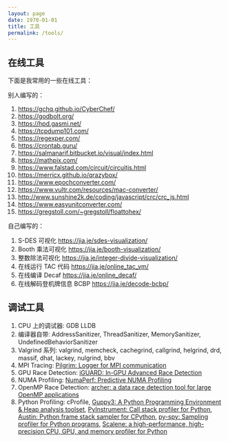 ```yaml
---
layout: page
date: 1970-01-01
title: 工具
permalink: /tools/
---
```


## 在线工具

下面是我常用的一些在线工具：

别人编写的：

1. https://gchq.github.io/CyberChef/
1. https://godbolt.org/
1. https://hpd.gasmi.net/
1. https://tcpdump101.com/
1. https://regexper.com/
1. https://crontab.guru/
1. https://salmanarif.bitbucket.io/visual/index.html
1. https://mathpix.com/
1. https://www.falstad.com/circuit/circuitjs.html
1. https://merricx.github.io/qrazybox/
1. https://www.epochconverter.com/
1. https://www.vultr.com/resources/mac-converter/
1. http://www.sunshine2k.de/coding/javascript/crc/crc_js.html
1. https://www.easyunitconverter.com/
1. https://gregstoll.com/~gregstoll/floattohex/


自己编写的：

1. S-DES 可视化 https://jia.je/sdes-visualization/
1. Booth 乘法可视化 https://jia.je/booth-visualization/
1. 整数除法可视化 https://jia.je/integer-divide-visualization/
1. 在线运行 TAC 代码 https://jia.je/online_tac_vm/
1. 在线编译 Decaf https://jia.je/online_decaf/
1. 在线解码登机牌信息 BCBP https://jia.je/decode-bcbp/

## 调试工具

1. CPU 上的调试器: GDB LLDB
1. 编译器自带: AddressSanitizer, ThreadSanitizer, MemorySanitizer, UndefinedBehaviorSanitizer
1. Valgrind 系列: valgrind, memcheck, cachegrind, callgrind, helgrind, drd, massif, dhat, lackey, nulgrind, bbv
1. MPI Tracing: [Pilgrim: Logger for MPI communication](https://github.com/pmodels/pilgrim)
1. GPU Race Detection: [iGUARD: In-GPU Advanced Race Detection](https://github.com/csl-iisc/iGUARD)
1. NUMA Profiling: [NumaPerf: Predictive NUMA Profiling](https://github.com/UTSASRG/NumaPerf)
1. OpenMP Race Detection: [archer: a data race detection tool for large OpenMP applications](https://github.com/PRUNERS/archer)
1. Python Profiling: cProfile, [Guppy3: A Python Programming Environment & Heap analysis toolset](https://github.com/zhuyifei1999/guppy3/), [PyInstrument: Call stack profiler for Python](https://github.com/joerick/pyinstrument), [Austin: Python frame stack sampler for CPython](https://github.com/P403n1x87/austin), [py-spy: Sampling profiler for Python programs](https://github.com/benfred/py-spy), [Scalene: a high-performance, high-precision CPU, GPU, and memory profiler for Python](https://github.com/plasma-umass/scalene)